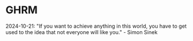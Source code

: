 # GHRM

2024-10-21: "If you want to achieve anything in this world, you have to get used to the idea that not everyone will like you." - Simon Sinek
